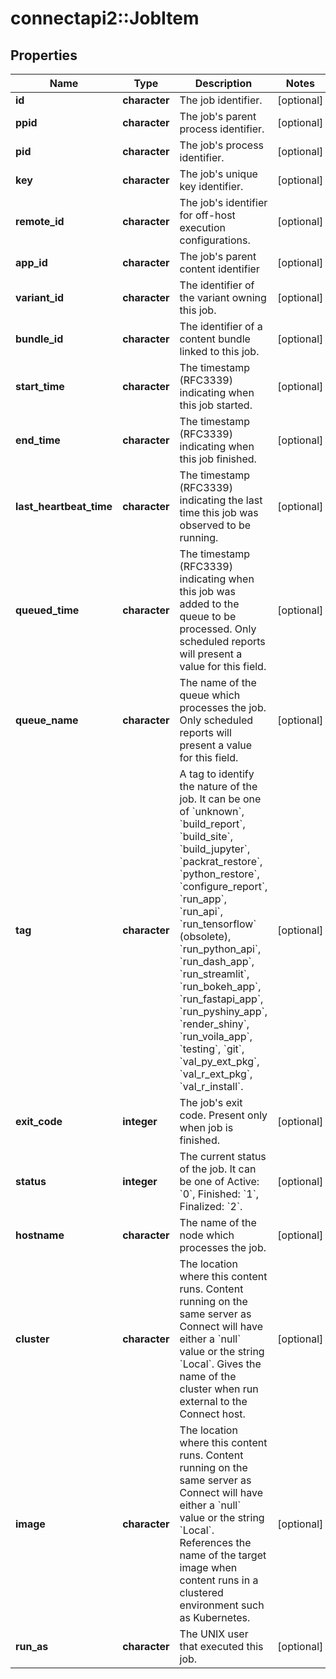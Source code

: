 # connectapi2::JobItem


## Properties
Name | Type | Description | Notes
------------ | ------------- | ------------- | -------------
**id** | **character** | The job identifier. | [optional] 
**ppid** | **character** | The job&#39;s parent process identifier. | [optional] 
**pid** | **character** | The job&#39;s process identifier. | [optional] 
**key** | **character** | The job&#39;s unique key identifier. | [optional] 
**remote_id** | **character** | The job&#39;s identifier for off-host execution configurations. | [optional] 
**app_id** | **character** | The job&#39;s parent content identifier | [optional] 
**variant_id** | **character** | The identifier of the variant owning this job. | [optional] 
**bundle_id** | **character** | The identifier of a content bundle linked to this job. | [optional] 
**start_time** | **character** | The timestamp (RFC3339) indicating when this job started. | [optional] 
**end_time** | **character** | The timestamp (RFC3339) indicating when this job finished. | [optional] 
**last_heartbeat_time** | **character** | The timestamp (RFC3339) indicating the last time  this job was observed to be running. | [optional] 
**queued_time** | **character** | The timestamp (RFC3339) indicating when this job was added to the queue to be processed. Only scheduled reports will present a value for this field. | [optional] 
**queue_name** | **character** | The name of the queue which processes the job. Only scheduled reports  will present a value for this field. | [optional] 
**tag** | **character** | A tag to identify the nature of the job. It can be one of &#x60;unknown&#x60;, &#x60;build_report&#x60;, &#x60;build_site&#x60;, &#x60;build_jupyter&#x60;, &#x60;packrat_restore&#x60;, &#x60;python_restore&#x60;, &#x60;configure_report&#x60;, &#x60;run_app&#x60;, &#x60;run_api&#x60;, &#x60;run_tensorflow&#x60; (obsolete), &#x60;run_python_api&#x60;, &#x60;run_dash_app&#x60;, &#x60;run_streamlit&#x60;, &#x60;run_bokeh_app&#x60;, &#x60;run_fastapi_app&#x60;, &#x60;run_pyshiny_app&#x60;, &#x60;render_shiny&#x60;, &#x60;run_voila_app&#x60;, &#x60;testing&#x60;, &#x60;git&#x60;, &#x60;val_py_ext_pkg&#x60;, &#x60;val_r_ext_pkg&#x60;, &#x60;val_r_install&#x60;. | [optional] 
**exit_code** | **integer** | The job&#39;s exit code. Present only when job is finished. | [optional] 
**status** | **integer** | The current status of the job. It can be one of Active: &#x60;0&#x60;, Finished: &#x60;1&#x60;, Finalized: &#x60;2&#x60;. | [optional] 
**hostname** | **character** | The name of the node which processes the job. | [optional] 
**cluster** | **character** | The location where this content runs. Content running on the same server as Connect will have either a &#x60;null&#x60; value or the string &#x60;Local&#x60;. Gives the name of the cluster when run external to the Connect host. | [optional] 
**image** | **character** | The location where this content runs. Content running on the same server as Connect will have either a &#x60;null&#x60; value or the string &#x60;Local&#x60;. References the name of the target image when content runs in a clustered environment such as Kubernetes. | [optional] 
**run_as** | **character** | The UNIX user that executed this job. | [optional] 


